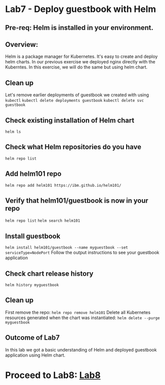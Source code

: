 # Lab7 - Deploy guestbook with Helm

## Pre-req: Helm is installed in your environment.

## Overview:
Helm is a package manager for Kubernetes. It's easy to create and deploy helm charts.
In our previous exercise we deployed nginx directly with the Kuberntes. In this exercise,
we will do the same but using helm chart.

## Clean up
Let's remove earlier deployments of guestbook we created with using `kubectl`
`kubectl delete deployments guestbook`
`kubectl delete svc guestbook`

## Check existing installation of Helm chart
`helm ls`

## Check what Helm repositories do you have
`helm repo list`

## Add helm101 repo
`helm repo add helm101 https://ibm.github.io/helm101/`

## Verify that helm101/guestbook is now in your repo
`helm repo list`
`helm search helm101`

## Install guestbook
`helm install helm101/guestbook --name myguestbook --set serviceType=NodePort`
Follow the output instructions to see your guestbook application

## Check chart release history
`helm history myguestbook`

## Clean up
First remove the repo:
`helm repo remove helm101`
Delete all Kubernetes resources generated when the chart was instantiated:
`helm delete --purge myguestbook`


## Outcome of Lab7
In this lab we got a basic understanding of Helm and deployed guestbook application using Helm chart.


# Proceed to Lab8: [Lab8](../Labs/Lab8/README.md)
